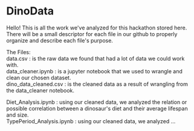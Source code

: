 # DinoData
Hello! This is all the work we've analyzed for this hackathon stored here. <br>
There will be a small descriptor for each file in our github to properly organize and describe each file's purpose. <br>

The Files: <br>
data.csv : is the raw data we found that had a lot of data we could work with. <br>
data_cleaner.ipynb : is a jupyter notebook that we used to wrangle and clean our chosen dataset. <br>
dino_data_cleaned.csv : is the cleaned data as a result of wrangling from the data_cleaner notebook. <br>

Diet_Analysis.ipynb : using our cleaned data, we analyzed the relation or possible correlation between a dinosaur's diet and their average lifespan and size. <br>
TypePeriod_Analysis.ipynb : using our cleaned data, we analyzed ... <br>
